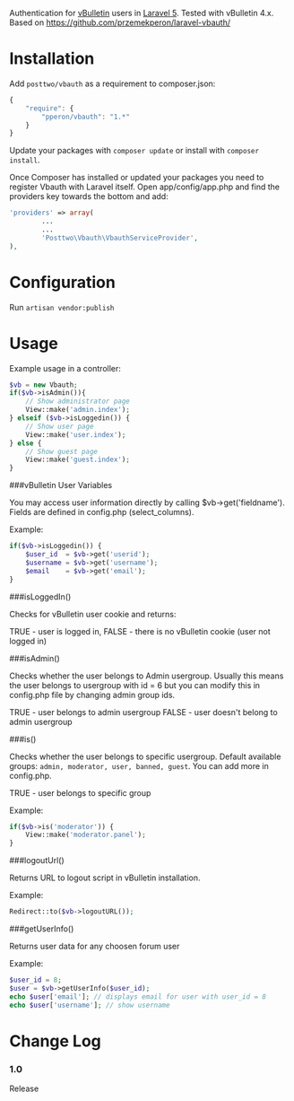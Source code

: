 Authentication for [vBulletin](http://www.vBulletin.com) users in [Laravel 5](http://laravel.com/). Tested with vBulletin 4.x.
Based on https://github.com/przemekperon/laravel-vbauth/

Installation
============
 
Add `posttwo/vbauth` as a requirement to composer.json:

```javascript
{
    "require": {
        "pperon/vbauth": "1.*"
    }
}
```

Update your packages with `composer update` or install with `composer install`.

Once Composer has installed or updated your packages you need to register Vbauth with Laravel itself. Open app/config/app.php and find the providers key towards the bottom and add:

```php
'providers' => array(
		...
		...
		'Posttwo\Vbauth\VbauthServiceProvider',
),
```

Configuration
=============

Run `artisan vendor:publish`


Usage
=====

Example usage in a controller:

```php
$vb = new Vbauth;
if($vb->isAdmin()){
	// Show administrator page
	View::make('admin.index');
} elseif ($vb->isLoggedin()) {
	// Show user page
	View::make('user.index');	
} else {
	// Show guest page
	View::make('guest.index');
}
```

###vBulletin User Variables

You may access user information directly by calling $vb->get('fieldname'). Fields are defined in config.php (select_columns).

Example:
```php
if($vb->isLoggedin()) {
    $user_id  = $vb->get('userid');
    $username = $vb->get('username');
    $email    = $vb->get('email');
}

```

###isLoggedIn()

Checks for vBulletin user cookie and returns:

TRUE - user is logged in,
FALSE - there is no vBulletin cookie (user not logged in)


###isAdmin()

Checks whether the user belongs to Admin usergroup. Usually this means the user belongs to usergroup with id = 6 but you can modify this in config.php file by changing admin group ids.

TRUE - user belongs to admin usergroup
FALSE - user doesn't belong to admin usergroup

###is()

Checks whether the user belongs to specific usergroup. Default available groups: `admin, moderator, user, banned, guest`.  You can add more in config.php.

TRUE - user belongs to specific group

Example:
```php
if($vb->is('moderator')) {
    View::make('moderator.panel');
}
```

###logoutUrl()

Returns URL to logout script in vBulletin installation.

Example:
```php
Redirect::to($vb->logoutURL());
```

###getUserInfo()

Returns user data for any choosen forum user

Example:
```php
$user_id = 8;
$user = $vb->getUserInfo($user_id);
echo $user['email']; // displays email for user with user_id = 8
echo $user['username']; // show username
```


Change Log
==========

### 1.0
Release

